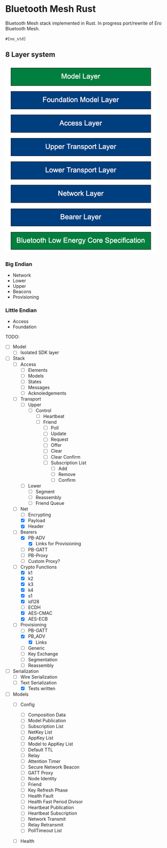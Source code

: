 # Bluetooth Mesh Rust
Bluetooth Mesh stack implemented in Rust. In progress port/rewrite of Ero Bluetooth Mesh.

`#[no_std]`
## 8 Layer system
![The 8 Layer of the Bluetooth Mesh Stack](/mesh_layout.PNG)

### Big Endian
- Network
- Lower
- Upper
- Beacons
- Provisioning
### Little Endian
- Access
- Foundation


TODO:
- [ ] Model
  - [ ] Isolated SDK layer
- [ ] Stack
  - [ ] Access
    - [ ] Elements
    - [ ] Models
    - [ ] States
    - [ ] Messages
    - [ ] Acknoledgements
  - [ ] Transport
    - [ ] Upper
      - [ ] Control
        - [ ] Heartbeat
        - [ ] Friend
          - [ ] Poll
          - [ ] Update
          - [ ] Request
          - [ ] Offer
          - [ ] Clear
          - [ ] Clear Confirm
          - [ ] Subscription List
            - [ ] Add
            - [ ] Remove
            - [ ] Confirm
    - [ ] Lower
      - [ ] Segment
      - [ ] Reassembly
      - [ ] Friend Queue
  - [ ] Net
    - [ ] Encrypting
    - [x] Payload
    - [x] Header
  - [ ] Bearers
    - [x] PB-ADV
      - [x] Links for Provisioning
    - [ ] PB-GATT
    - [ ] PB-Proxy
    - [ ] Custom Proxy?
  - [ ] Crypto Functions
    - [x] k1
    - [x] k2
    - [x] k3
    - [x] k4
    - [x] s1
    - [x] id128
    - [ ] ECDH
    - [x] AES-CMAC
    - [x] AES-ECB
  - [ ] Provisioning
    - [ ] PB-GATT
    - [x] PB_ADV
      - [x] Links
    - [ ] Generic
    - [ ] Key Exchange
    - [ ] Segmentation
    - [ ] Reassembly
    
- [ ] Serialization
  - [ ] Wire Serialization
  - [ ] Text Serialization
    - [x] Tests written

- [ ] Models
  - [ ] Config
    - [ ] Composition Data
    - [ ] Model Publication
    - [ ] Subscription List
    - [ ] NetKey List
    - [ ] AppKey List
    - [ ] Model to AppKey List
    - [ ] Default TTL
    - [ ] Relay
    - [ ] Attention Timer
    - [ ] Secure Network Beacon
    - [ ] GATT Proxy
    - [ ] Node Identity
    - [ ] Friend
    - [ ] Key Refresh Phase
    - [ ] Health Fault
    - [ ] Health Fast Period Divisor
    - [ ] Heartbeat Publication
    - [ ] Heartbeat Subscription
    - [ ] Network Transmit
    - [ ] Relay Retransmit
    - [ ] PollTimeout List
  - [ ] Health
  
